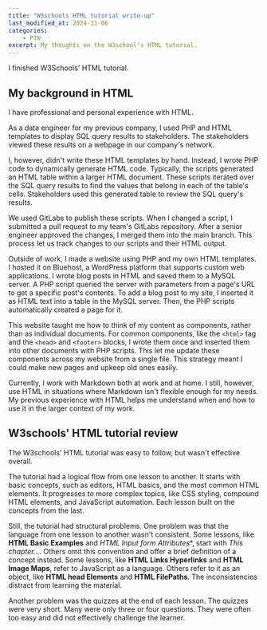 ```yaml
---
title: "W3schools HTML tutorial write-up"
last_modified_at: 2024-11-06
categories:
    - PTW
excerpt: My thoughts on the W3school's HTML tutorial.
---
```


I finished W3Schools' HTML tutorial.

## My background in HTML

I have professional and personal experience with HTML.

As a data engineer for my previous company, I used PHP and HTML templates to display
SQL query results to stakeholders. The stakeholders viewed these results on a
webpage in our company's network.

I, however, didn't write these HTML templates by hand. Instead, I wrote PHP code
to dynamically generate HTML code. Typically, the scripts generated an HTML table
within a larger HTML document. These scripts iterated over the SQL query results
to find the values that belong in each of the table's cells. Stakeholders used this
generated table to review the SQL query's results.

We used GitLabs to publish these scripts. When I changed a script, I submitted a
pull request to my team's GitLabs repository. After a senior engineer approved the
changes, I merged them into the main branch. This process let us track changes to
our scripts and their HTML output.

Outside of work, I made a website using PHP and my own HTML templates. I hosted
it on Bluehost, a WordPress platform that supports custom web applications. I wrote
blog posts in HTML and saved them to a MySQL server. A PHP script queried the server
with parameters from a page's URL to get a specific post's contents. To add a blog
post to my site, I inserted it as HTML text into a table in the MySQL server. Then,
the PHP scripts automatically created a page for it.

This website taught me how to think of my content as components, rather than as
individual documents. For common components, like the `<html>` tag and the `<head>`
and `<footer>` blocks, I wrote them once and inserted them into other documents
with PHP scripts. This let me update these components across my website from a single
file. This strategy meant I could make new pages and upkeep old ones easily.

Currently, I work with Markdown both at work and at home. I still, however, use
HTML in situations where Markdown isn't flexible enough for my needs. My previous
experience with HTML helps me understand when and how to use it in the larger context
of my work.

## W3schools' HTML tutorial review

The W3schools' HTML tutorial was easy to follow, but wasn't effective overall.

The tutorial had a logical flow from one lesson to another. It starts with basic
concepts, such as editors, HTML basics, and the most common HTML elements. It progresses
to more complex topics, like CSS styling, compound HTML elements, and JavaScript
automation. Each lesson built on the concepts from the last.

Still, the tutorial had structural problems. One problem was that the language
from one lesson to another wasn't consistent. Some lessons, like **HTML Basic Examples**
and **HTML Input form* Attributes**, start with *This chapter...*. Others omit
this convention and offer a brief definition of a concept instead. Some lessons,
like **HTML Links Hyperlinks** and **HTML Image Maps**, refer to JavaScript as a
language. Others refer to it as an object, like **HTML head Elements** and
**HTML FilePaths**. The inconsistencies distract from learning the material.

Another problem was the quizzes at the end of each lesson. The quizzes were very
short. Many were only three or four questions. They were often too easy and did
not effectively challenge the learner.

